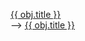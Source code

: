 <a href="/posts/{{ obj.id }}/">{{ obj.title }}</a><br> -->
<a href='{% url "posts:detail" id=obj.id %}'>{{ obj.title }}</a><br>
